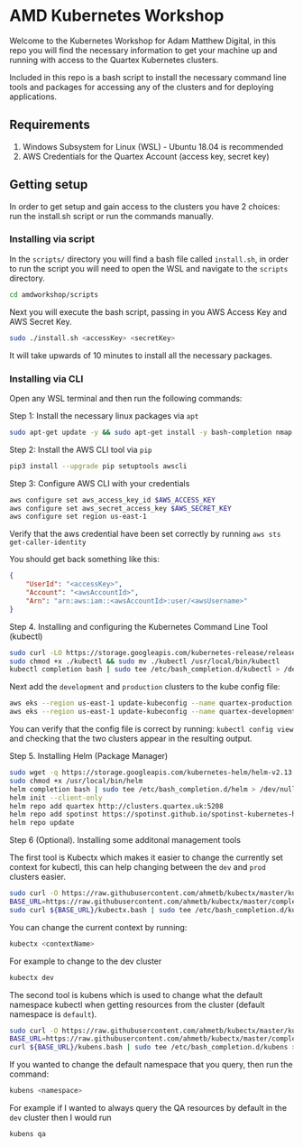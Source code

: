 # AMD Kubernetes Workshop
Welcome to the Kubernetes Workshop for Adam Matthew Digital, in this repo you will find the necessary information to get your machine up and running with access to the Quartex Kubernetes clusters.

Included in this repo is a bash script to install the necessary command line tools and packages for accessing any of the clusters and for deploying applications.

## Requirements

1. Windows Subsystem for Linux (WSL) - Ubuntu 18.04 is recommended
2. AWS Credentials for the Quartex Account (access key, secret key)


## Getting setup

In order to get setup and gain access to the clusters you have 2 choices: run the install.sh script or run the commands manually.

### Installing via script

In the `scripts/` directory you will find a bash file called `install.sh`, in order to run the script you will need to open the WSL and navigate to the `scripts` directory.

```sh
cd amdworkshop/scripts
```

Next you will execute the bash script, passing in you AWS Access Key and AWS Secret Key.

```sh
sudo ./install.sh <accessKey> <secretKey>
```

It will take upwards of 10 minutes to install all the necessary packages.

### Installing via CLI

Open any WSL terminal and then run the following commands:

Step 1: Install the necessary linux packages via `apt`

```sh
sudo apt-get update -y && sudo apt-get install -y bash-completion nmap apt-transport-https ca-certificates curl wget gnupg-agent software-properties-common python3 python3-pip git
```

Step 2: Install the AWS CLI tool via `pip`

```sh
pip3 install --upgrade pip setuptools awscli
```

Step 3: Configure AWS CLI with your credentials

```sh
aws configure set aws_access_key_id $AWS_ACCESS_KEY
aws configure set aws_secret_access_key $AWS_SECRET_KEY
aws configure set region us-east-1
```

Verify that the aws credential have been set correctly by running `aws sts get-caller-identity`

You should get back something like this:

```json
{
    "UserId": "<accessKey>",
    "Account": "<awsAccountId>",
    "Arn": "arn:aws:iam::<awsAccountId>:user/<awsUsername>"
}
```

Step 4. Installing and configuring the Kubernetes Command Line Tool (kubectl)

```sh
sudo curl -LO https://storage.googleapis.com/kubernetes-release/release/v1.16.2/bin/linux/amd64/kubectl
sudo chmod +x ./kubectl && sudo mv ./kubectl /usr/local/bin/kubectl
kubectl completion bash | sudo tee /etc/bash_completion.d/kubectl > /dev/null
```

Next add the `development` and `production` clusters to the kube config file:

```sh
aws eks --region us-east-1 update-kubeconfig --name quartex-production --alias prod
aws eks --region us-east-1 update-kubeconfig --name quartex-development --alias dev
```

You can verify that the config file is correct by running: `kubectl config view` and checking that the two clusters appear in the resulting output.

Step 5. Installing Helm (Package Manager)

```sh
sudo wget -q https://storage.googleapis.com/kubernetes-helm/helm-v2.13.1-linux-amd64.tar.gz -O - | sudo tar -xzO linux-amd64/helm > /usr/local/bin/helm
sudo chmod +x /usr/local/bin/helm
helm completion bash | sudo tee /etc/bash_completion.d/helm > /dev/null
helm init --client-only
helm repo add quartex http://clusters.quartex.uk:5208
helm repo add spotinst https://spotinst.github.io/spotinst-kubernetes-helm-charts
helm repo update
```

Step 6 (Optional). Installing some additonal management tools

The first tool is Kubectx which makes it easier to change the currently set context for kubectl, this can help changing between the `dev` and `prod` clusters easier.

```sh
sudo curl -O https://raw.githubusercontent.com/ahmetb/kubectx/master/kubectx && chmod +x kubectx && sudo mv kubectx /usr/local/bin/
BASE_URL=https://raw.githubusercontent.com/ahmetb/kubectx/master/completion
sudo curl ${BASE_URL}/kubectx.bash | sudo tee /etc/bash_completion.d/kubectx > /dev/null
```

You can change the current context by running: 
```sh
kubectx <contextName>
```
For example to change to the dev cluster 
```sh
kubectx dev
```

The second tool is kubens which is used to change what the default namespace kubectl when getting resources from the cluster (default namespace is `default`).

```sh
sudo curl -O https://raw.githubusercontent.com/ahmetb/kubectx/master/kubens && chmod +x kubens && sudo mv kubens /usr/local/bin/
BASE_URL=https://raw.githubusercontent.com/ahmetb/kubectx/master/completion
curl ${BASE_URL}/kubens.bash | sudo tee /etc/bash_completion.d/kubens > /dev/null
```

If you wanted to change the default namespace that you query, then run the command:
```sh
kubens <namespace>
```
For example if I wanted to always query the QA resources by default in the `dev` cluster then I would run 
```sh
kubens qa
```
